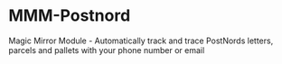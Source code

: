 # MMM-Postnord
Magic Mirror Module - Automatically track and trace PostNords letters, parcels and pallets with your phone number or email
